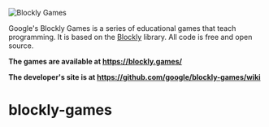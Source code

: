 ![Blockly Games](https://raw.githubusercontent.com/wiki/google/blockly-games/title.png)

Google's Blockly Games is a series of educational games that teach programming.
It is based on the [Blockly](https://developers.google.com/blockly/) library.
All code is free and open source.

**The games are available at https://blockly.games/**

**The developer's site is at https://github.com/google/blockly-games/wiki**
# blockly-games
